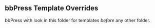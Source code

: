## bbPress Template Overrides

bbPress with look in this folder for templates *before* any other folder.